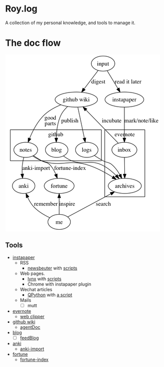 # Roy.log

A collection of my personal knowledge, and tools to manage it.

# The doc flow

![the doc flow](./doc_flow.png)

## Tools

* [instapaper](https://www.instapaper.com/)
    + RSS
        - [newsbeuter](https://www.newsbeuter.org/) with [scripts](https://github.com/cf020031308/dotfiles/newsbeuter)
    + Web pages.
        - [lynx](https://lynx.invisible-island.net/) with [scripts](https://github.com/cf020031308/dotfiles/lynx)
        - Chrome with instapaper plugin
    + Wechat articles
        - [QPython](http://www.qpython.com/) with [a script](./bin/instapaper.py)
    + Mails
        - [ ] mutt
* [evernote](https://evernote.com/)
    + [web clipper](https://evernote.com/products/webclipper)
* [github wiki](https://github.com/cf020031308/roy.log/wiki)
    + [agentDoc](https://github.com/cf020031308/agentDoc)
* [blog](https://cf020031308.github.io)
    + [ ] [feedBlog](https://github.com/cf020031308/feedBlog)
* [anki](https://apps.ankiweb.net/)
    + [anki-import](./bin/anki-import)
* [fortune](https://en.wikipedia.org/wiki/Fortune_%28Unix%29)
    + [fortune-index](./bin/fortune-index)

